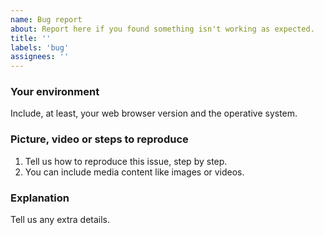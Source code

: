 ```yaml
---
name: Bug report
about: Report here if you found something isn't working as expected.
title: ''
labels: 'bug'
assignees: ''
---
```


### Your environment

Include, at least, your web browser version and the operative system.

### Picture, video or steps to reproduce

1. Tell us how to reproduce this issue, step by step.
2. You can include media content like images or videos.

### Explanation

Tell us any extra details.
